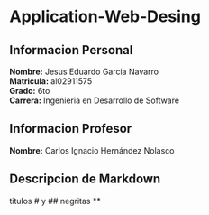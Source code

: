# Application-Web-Desing

## Informacion Personal

**Nombre:** Jesus Eduardo Garcia Navarro  
**Matricula:** al02911575  
**Grado:** 6to  
**Carrera:** Ingenieria en Desarrollo de Software

## Informacion Profesor

**Nombre:** Carlos Ignacio Hernández Nolasco

## Descripcion de Markdown

titulos \# y \#\#
negritas \*\*

